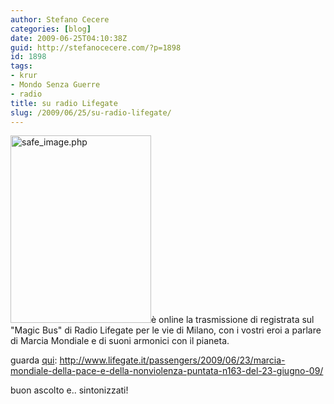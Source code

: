 ```yaml
---
author: Stefano Cecere
categories: [blog]
date: 2009-06-25T04:10:38Z
guid: http://stefanocecere.com/?p=1898
id: 1898
tags:
- krur
- Mondo Senza Guerre
- radio
title: su radio Lifegate
slug: /2009/06/25/su-radio-lifegate/
---
```


[<img class="alignleft size-full wp-image-1899" title="safe_image.php" src="http://stefanocecere.com/wp-content/uploads/sites/3/2009/06/safe_image.php_.jpeg" alt="safe_image.php" width="225" height="300" />](http://www.lifegate.it/passengers/2009/06/23/marcia-mondiale-della-pace-e-della-nonviolenza-puntata-n163-del-23-giugno-09/)è online la trasmissione di registrata sul "Magic Bus" di Radio Lifegate per le vie di Milano, con i vostri eroi a parlare di Marcia Mondiale e di suoni armonici con il pianeta.

guarda [qui](http://www.lifegate.it/passengers/2009/06/23/marcia-mondiale-della-pace-e-della-nonviolenza-puntata-n163-del-23-giugno-09/): <http://www.lifegate.it/passengers/2009/06/23/marcia-mondiale-della-pace-e-della-nonviolenza-puntata-n163-del-23-giugno-09/>

buon ascolto e.. sintonizzati!